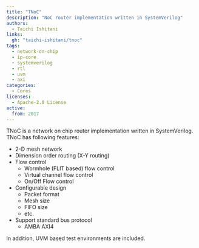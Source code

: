 ```yaml
---
title: "TNoC"
description: "NoC router implementation written in SystemVerilog"
authors:
  - Taichi Ishitani
links:
  gh: "taichi-ishitani/tnoc"
tags:
  - network-on-chip
  - ip-core
  - systemverilog
  - rtl
  - uvm
  - axi
categories:
  - Cores
licenses:
  - Apache-2.0 License
active:
  from: 2017
---
```


TNoC is a network on chip router implementation written in SystemVerilog.
TNoC has following features:

* 2-D mesh network
* Dimension order routing (X-Y routing)
* Flow control
    * Wormhole (FLIT based) flow control
    * Virtual channel flow control
    * On/Off Flow control
* Configurable design
    * Packet format
    * Mesh size
    * FIFO size
    * etc.
* Support standard bus protocol
    * AMBA AXI4

In addition, UVM based test environments are included.
